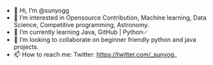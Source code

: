 - 👋 Hi, I’m @sunyogg
- 👀 I’m interested in Opensource Contribution, Machine learning, Data Science, Competitive programming, Astronomy.
- 🌱 I’m currently learning Java, GitHub | Python✅
- 💞️ I’m looking to collaborate on beginner friendly python and java projects.
- 📫 How to reach me: Twitter: https://twitter.com/_sunyog_

<!---
SUNY0G/SUNY0G is a ✨ special ✨ repository because its `README.md` (this file) appears on your GitHub profile.
You can click the Preview link to take a look at your changes.
--->
